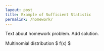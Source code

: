```yaml
---
layout: post
title: Example of Sufficient Statistic
permalink: /homework/
---
```


Text about homework problem. Add solution.

Multinomial distribution $ f(x) $
